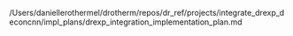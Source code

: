 /Users/daniellerothermel/drotherm/repos/dr_ref/projects/integrate_drexp_deconcnn/impl_plans/drexp_integration_implementation_plan.md